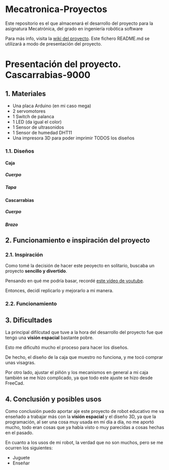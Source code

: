# Mecatronica-Proyectos
Este repositorio es el que almacenará el desarrollo del proyecto para la asignatura Mecatrónica, del grado en ingeniería robótica software

Para más info, visita la [wiki del proyecto](https://github.com/evafc003/Mecatronica-Proyectos/wiki). Este fichero README.md se utilizará a modo de presentación del proyecto.

# Presentación del proyecto. Cascarrabias-9000
## 1. Materiales
* Una placa Arduino (en mi caso mega)
* 2 servomotores
* 1 Switch de palanca
* 1 LED (da igual el color)
* 1 Sensor de ultrasonidos
* 1 Sensor de humedad DHT11
* Una impresora 3D para poder imprimir TODOS los diseños

### 1.1. Diseños
#### Caja
##### Cuerpo
##### Tapa
#### Cascarrabias
##### Cuerpo
##### Brazo

## 2. Funcionamiento e inspiración del proyecto
### 2.1. Inspiración
Como tomé la decisión de hacer este peoyecto en solitario, buscaba un proyecto **sencillo y divertido**.

Pensando en qué me podría basar, recordé [este vídeo de youtube](https://youtu.be/wlslwdB9Z4g?feature=shared).

Entonces, decidí replicarlo y mejorarlo a mi manera.

### 2.2. Funcionamiento

## 3. Dificultades
La principal difilcutad que tuve a la hora del desarrollo del proyecto fue que tengo una **visión espacial** bastante pobre.

Esto me dificultó mucho el proceso para hacer los diseños. 

De hecho, el diseño de la caja que muestro no funciona, y me tocó comprar unas visagras.

Por otro lado, ajustar el piñón y los mecanismos en general a mi caja también se me hizo complicado, ya que todo este ajuste se hizo desde FreeCad.

## 4. Conclusión y posibles usos
Como conclusión puedo aportar aje este proyecto de robot educativo me va enseñado a trabajar más con la **visión espacial** y el diseño 3D, ya que la programación, al ser una cosa muy usada en mi día a día, no me aportó mucho, todo eran cosas que ya había visto o muy parecidas a cosas hechas en el pasado.

En cuanto a los usos de mi robot, la verdad que no son muchos, pero se me ocurren los siguientes:
* Juguete
* Enseñar
